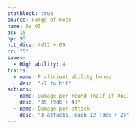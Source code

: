 ```yaml
---
statblock: true
source: Forge of Foes
name: 5e 05
ac: 15
hp: 95
hit_dice: 4d12 + 69
cr: "5"
saves:
  - High ability: 4
traits:
  - name: Proficient ability bonus
    desc: "+7 to hit"
actions:
  - name: Damage per round (half if AoE)
    desc: "35 (9d6 + 4)"
  - name: Damage per attack
    desc: "3 attacks, each 12 (3d6 + 2)"
---
```

